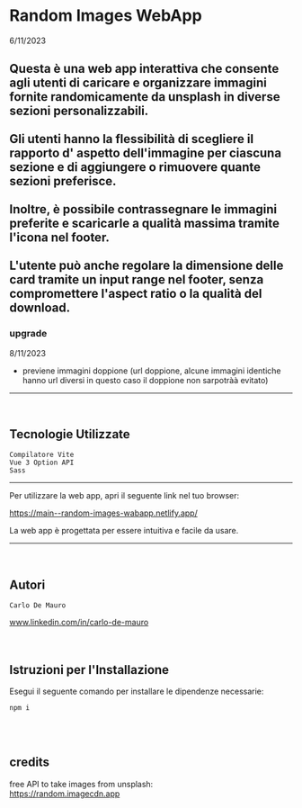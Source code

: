 # Random Images WebApp
6/11/2023

Questa è una web app interattiva che consente agli utenti di caricare e organizzare immagini fornite randomicamente da unsplash in diverse sezioni personalizzabili. <br><br>
Gli utenti hanno la flessibilità di scegliere il rapporto d' aspetto dell'immagine per ciascuna sezione e di aggiungere o rimuovere quante sezioni preferisce. <br><br> Inoltre, è possibile contrassegnare le immagini preferite e scaricarle a qualità massima tramite l'icona nel footer.<br><br> L'utente può anche regolare la dimensione delle card tramite un input range nel footer, senza compromettere l'aspect ratio o la qualità del download.
--------------------------------------------------------------------------
### upgrade 
8/11/2023
- previene immagini doppione (url doppione, alcune immagini identiche hanno url diversi in questo caso il doppione non sarpotràà evitato)
-----------------------
<br>

## Tecnologie Utilizzate

    Compilatore Vite
    Vue 3 Option API
    Sass
--------------------------------------------------------------------------


Per utilizzare la web app, apri il seguente link nel tuo browser:

https://main--random-images-wabapp.netlify.app/

La web app è progettata per essere intuitiva e facile da usare.

--------------------------------------------------------------------------
<br>

## Autori

    Carlo De Mauro
<a>www.linkedin.com/in/carlo-de-mauro</a>
<br><br><br>

## Istruzioni per l'Installazione

Esegui il seguente comando per installare le dipendenze necessarie:

```
npm i
```
<br><br>

## credits


free API to take images from unsplash: <br>
https://random.imagecdn.app